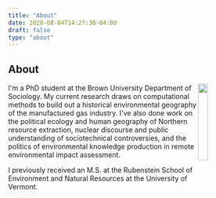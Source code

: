 ```yaml
---
title: "About"
date: 2020-08-04T14:27:38-04:00
draft: false
type: "about"
---
```


## About

<a href="/images/portrait.jpg"><img src="/images/portrait.jpg" style="float: right; width: 20%; margin-right: 3%; margin-bottom: 0.5em;">
</a>

I'm a PhD student at the Brown University Department of Sociology. My current research draws on computational methods to build out a historical environmental geography of the manufactured gas industry. I've also done work on the political ecology and human geography of Northern resource extraction, nuclear discourse and public understanding of sociotechnical controversies, and the politics of environmental knowledge production in remote environmental impact assessment.

I previously received an M.S. at the Rubenstein School of Environment and Natural Resources at the University of Vermont.
